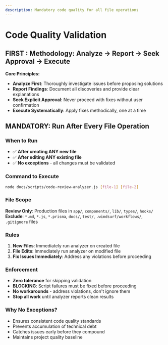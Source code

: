 ```yaml
---
description: Mandatory code quality for all file operations
---
```


# Code Quality Validation

## FIRST : Methodology: Analyze → Report → Seek Approval → Execute

**Core Principles:**
- **Analyze First**: Thoroughly investigate issues before proposing solutions
- **Report Findings**: Document all discoveries and provide clear explanations
- **Seek Explicit Approval**: Never proceed with fixes without user confirmation
- **Execute Systematically**: Apply fixes methodically, one at a time

## MANDATORY: Run After Every File Operation

### When to Run
- ✅ **After creating ANY new file**
- ✅ **After editing ANY existing file** 
- ✅ **No exceptions** - all changes must be validated

### Command to Execute
```bash
node docs/scripts/code-review-analyzer.js [file-1] [file-2]
```

### File Scope

**Review Only**: Production files in `app/`, `components/`, `lib/`, `types/`, `hooks/`  
**Exclude**: `*.md`, `*.js`, `*.prisma`, `docs/`, `test/`, `.windsurf/workflows/`, `.gitignore` files

### Rules
1. **New Files**: Immediately run analyzer on created file
2. **File Edits**: Immediately run analyzer on modified file  
3. **Fix Issues Immediately**: Address any violations before proceeding

### Enforcement
- **Zero tolerance** for skipping validation
- **BLOCKING**: Script failures must be fixed before proceeding
- **No workarounds** - address violations, don't ignore them
- **Stop all work** until analyzer reports clean results

### Why No Exceptions?
- Ensures consistent code quality standards
- Prevents accumulation of technical debt
- Catches issues early before they compound
- Maintains project quality baseline